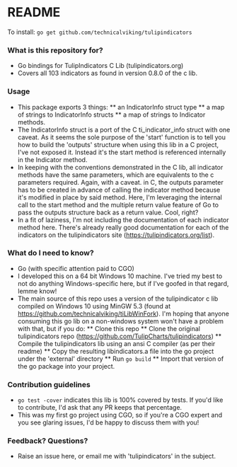 # README #

To install:  `go get github.com/technicalviking/tulipindicators`

### What is this repository for? ###

* Go bindings for TulipIndicators C Lib (tulipindicators.org)
* Covers all 103 indicators as found in version 0.8.0 of the c lib.

### Usage ###
* This package exports 3 things:
** an IndicatorInfo struct type
** a map of strings to IndicatorInfo structs
** a map of strings to Indicator methods.
* The IndicatorInfo struct is a port of the C ti_indicator_info struct with one caveat.  As it seems the sole purpose of the 'start' function is to tell you how to build the 'outputs' structure when using this lib in a C project, I've not exposed it.  Instead it's the start method is referenced internally in the Indicator method.
* In keeping with the conventions demonstrated in the C lib, all indicator methods have the same parameters, which are equivalents to the c parameters required. Again, with a caveat.  in C, the outputs parameter has to be created in advance of calling the indicator method because it's modified in place by said method.  Here, I'm leveraging the internal call to the start method and the multiple return value feature of Go to pass the outputs structure back as a return value.  Cool, right?
* In a fit of laziness, I'm not including the documentation of each indicator method here.  There's already really good documentation for each of the indicators on the tulipindicators site (https://tulipindicators.org/list).


### What do I need to know? ###

* Go (with specific attention paid to CGO)
* I developed this on a 64 bit Windows 10 machine.  I've tried my best to not do anything Windows-specific here, but if I've goofed in that regard, lemme know!
* The main source of this repo uses a version of the tulipindicator c lib compiled on Windows 10 using MinGW 5.3 (found at https://github.com/technicalviking/tiLibWinFork).  I'm hoping that anyone consuming this go lib on a non-windows system won't have a problem with that, but if you do:
** Clone this repo
** Clone the original tulipindicators repo (https://github.com/TulipCharts/tulipindicators)
** Compile the tulipindicators lib using an ansi C compiler (as per their readme)
** Copy the resulting libindicators.a file into the go project under the 'external' directory
** Run `go build`
** Import that version of the go package into your project.

### Contribution guidelines ###

* `go test -cover` indicates this lib is 100% covered by tests.  If you'd like to contribute, I'd ask that any PR keeps that percentage.
* This was my first go project using CGO, so if you're a CGO expert and you see glaring issues, I'd be happy to discuss them with you!

### Feedback?  Questions? ###

* Raise an issue here, or email me with 'tulipindicators' in the subject.

